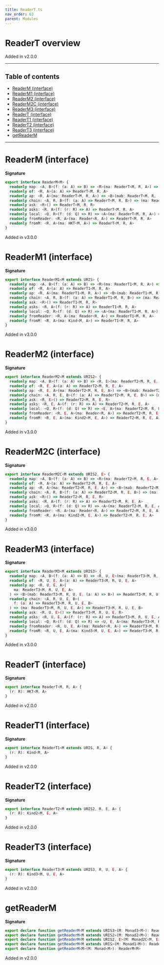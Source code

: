 ```yaml
---
title: ReaderT.ts
nav_order: 63
parent: Modules
---
```


# ReaderT overview

Added in v2.0.0

---

<h2 class="text-delta">Table of contents</h2>

- [ReaderM (interface)](#readerm-interface)
- [ReaderM1 (interface)](#readerm1-interface)
- [ReaderM2 (interface)](#readerm2-interface)
- [ReaderM2C (interface)](#readerm2c-interface)
- [ReaderM3 (interface)](#readerm3-interface)
- [ReaderT (interface)](#readert-interface)
- [ReaderT1 (interface)](#readert1-interface)
- [ReaderT2 (interface)](#readert2-interface)
- [ReaderT3 (interface)](#readert3-interface)
- [getReaderM](#getreaderm)

---

# ReaderM (interface)

**Signature**

```ts
export interface ReaderM<M> {
  readonly map: <A, B>(f: (a: A) => B) => <R>(ma: ReaderT<M, R, A>) => ReaderT<M, R, B>
  readonly of: <R, A>(a: A) => ReaderT<M, R, A>
  readonly ap: <R, A>(ma: ReaderT<M, R, A>) => <B>(mab: ReaderT<M, R, (a: A) => B>) => ReaderT<M, R, B>
  readonly chain: <A, R, B>(f: (a: A) => ReaderT<M, R, B>) => (ma: ReaderT<M, R, A>) => ReaderT<M, R, B>
  readonly ask: <R>() => ReaderT<M, R, R>
  readonly asks: <R, A>(f: (r: R) => A) => ReaderT<M, R, A>
  readonly local: <Q, R>(f: (d: Q) => R) => <A>(ma: ReaderT<M, R, A>) => ReaderT<M, Q, A>
  readonly fromReader: <R, A>(ma: Reader<R, A>) => ReaderT<M, R, A>
  readonly fromM: <R, A>(ma: HKT<M, A>) => ReaderT<M, R, A>
}
```

Added in v3.0.0

# ReaderM1 (interface)

**Signature**

```ts
export interface ReaderM1<M extends URIS> {
  readonly map: <A, B>(f: (a: A) => B) => <R>(ma: ReaderT1<M, R, A>) => ReaderT1<M, R, B>
  readonly of: <R, A>(a: A) => ReaderT1<M, R, A>
  readonly ap: <R, A>(ma: ReaderT1<M, R, A>) => <B>(mab: ReaderT1<M, R, (a: A) => B>) => ReaderT1<M, R, B>
  readonly chain: <A, R, B>(f: (a: A) => ReaderT1<M, R, B>) => (ma: ReaderT1<M, R, A>) => ReaderT1<M, R, B>
  readonly ask: <R>() => ReaderT1<M, R, R>
  readonly asks: <R, A>(f: (r: R) => A) => ReaderT1<M, R, A>
  readonly local: <Q, R>(f: (d: Q) => R) => <A>(ma: ReaderT1<M, R, A>) => ReaderT1<M, Q, A>
  readonly fromReader: <R, A>(ma: Reader<R, A>) => ReaderT1<M, R, A>
  readonly fromM: <R, A>(ma: Kind<M, A>) => ReaderT1<M, R, A>
}
```

Added in v3.0.0

# ReaderM2 (interface)

**Signature**

```ts
export interface ReaderM2<M extends URIS2> {
  readonly map: <A, B>(f: (a: A) => B) => <R, E>(ma: ReaderT2<M, R, E, A>) => ReaderT2<M, R, E, B>
  readonly of: <R, E, A>(a: A) => ReaderT2<M, R, E, A>
  readonly ap: <R, E, A>(ma: ReaderT2<M, R, E, A>) => <B>(mab: ReaderT2<M, R, E, (a: A) => B>) => ReaderT2<M, R, E, B>
  readonly chain: <A, R, E, B>(f: (a: A) => ReaderT2<M, R, E, B>) => (ma: ReaderT2<M, R, E, A>) => ReaderT2<M, R, E, B>
  readonly ask: <R, E>() => ReaderT2<M, R, E, R>
  readonly asks: <R, E, A>(f: (r: R) => A) => ReaderT2<M, R, E, A>
  readonly local: <Q, R>(f: (d: Q) => R) => <E, A>(ma: ReaderT2<M, R, E, A>) => ReaderT2<M, Q, E, A>
  readonly fromReader: <R, E, A>(ma: Reader<R, A>) => ReaderT2<M, R, E, A>
  readonly fromM: <R, E, A>(ma: Kind2<M, E, A>) => ReaderT2<M, R, E, A>
}
```

Added in v3.0.0

# ReaderM2C (interface)

**Signature**

```ts
export interface ReaderM2C<M extends URIS2, E> {
  readonly map: <A, B>(f: (a: A) => B) => <R>(ma: ReaderT2<M, R, E, A>) => ReaderT2<M, R, E, B>
  readonly of: <R, A>(a: A) => ReaderT2<M, R, E, A>
  readonly ap: <R, A>(ma: ReaderT2<M, R, E, A>) => <B>(mab: ReaderT2<M, R, E, (a: A) => B>) => ReaderT2<M, R, E, B>
  readonly chain: <A, R, B>(f: (a: A) => ReaderT2<M, R, E, B>) => (ma: ReaderT2<M, R, E, A>) => ReaderT2<M, R, E, B>
  readonly ask: <R>() => ReaderT2<M, R, E, R>
  readonly asks: <R, A>(f: (r: R) => A) => ReaderT2<M, R, E, A>
  readonly local: <Q, R>(f: (d: Q) => R) => <A>(ma: ReaderT2<M, R, E, A>) => ReaderT2<M, Q, E, A>
  readonly fromReader: <R, A>(ma: Reader<R, A>) => ReaderT2<M, R, E, A>
  readonly fromM: <R, A>(ma: Kind2<M, E, A>) => ReaderT2<M, R, E, A>
}
```

Added in v3.0.0

# ReaderM3 (interface)

**Signature**

```ts
export interface ReaderM3<M extends URIS3> {
  readonly map: <A, B>(f: (a: A) => B) => <R, U, E>(ma: ReaderT3<M, R, U, E, A>) => ReaderT3<M, R, U, E, B>
  readonly of: <R, U, E, A>(a: A) => ReaderT3<M, R, U, E, A>
  readonly ap: <R, U, E, A>(
    ma: ReaderT3<M, R, U, E, A>
  ) => <B>(mab: ReaderT3<M, R, U, E, (a: A) => B>) => ReaderT3<M, R, U, E, B>
  readonly chain: <A, R, U, E, B>(
    f: (a: A) => ReaderT3<M, R, U, E, B>
  ) => (ma: ReaderT3<M, R, U, E, A>) => ReaderT3<M, R, U, E, B>
  readonly ask: <R, U, E>() => ReaderT3<M, R, U, E, R>
  readonly asks: <R, U, E, A>(f: (r: R) => A) => ReaderT3<M, R, U, E, A>
  readonly local: <Q, R>(f: (d: Q) => R) => <U, E, A>(ma: ReaderT3<M, R, U, E, A>) => ReaderT3<M, Q, U, E, A>
  readonly fromReader: <R, U, E, A>(ma: Reader<R, A>) => ReaderT3<M, R, U, E, A>
  readonly fromM: <R, U, E, A>(ma: Kind3<M, U, E, A>) => ReaderT3<M, R, U, E, A>
}
```

Added in v3.0.0

# ReaderT (interface)

**Signature**

```ts
export interface ReaderT<M, R, A> {
  (r: R): HKT<M, A>
}
```

Added in v2.0.0

# ReaderT1 (interface)

**Signature**

```ts
export interface ReaderT1<M extends URIS, R, A> {
  (r: R): Kind<M, A>
}
```

Added in v2.0.0

# ReaderT2 (interface)

**Signature**

```ts
export interface ReaderT2<M extends URIS2, R, E, A> {
  (r: R): Kind2<M, E, A>
}
```

Added in v2.0.0

# ReaderT3 (interface)

**Signature**

```ts
export interface ReaderT3<M extends URIS3, R, U, E, A> {
  (r: R): Kind3<M, U, E, A>
}
```

Added in v2.0.0

# getReaderM

**Signature**

```ts
export declare function getReaderM<M extends URIS3>(M: Monad3<M>): ReaderM3<M>
export declare function getReaderM<M extends URIS2>(M: Monad2<M>): ReaderM2<M>
export declare function getReaderM<M extends URIS2, E>(M: Monad2C<M, E>): ReaderM2C<M, E>
export declare function getReaderM<M extends URIS>(M: Monad1<M>): ReaderM1<M>
export declare function getReaderM<M>(M: Monad<M>): ReaderM<M>
```

Added in v2.0.0
